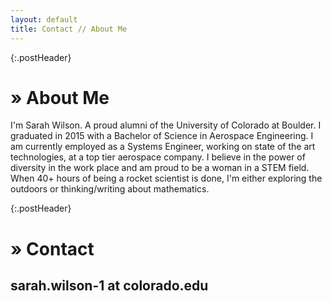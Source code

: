 ```yaml
---
layout: default
title: Contact // About Me
---
```


{:.postHeader}
# &raquo; About Me

I'm Sarah Wilson. A proud alumni of the University of Colorado at Boulder. I graduated in 2015 with a Bachelor of Science in Aerospace Engineering.
I am currently employed as a Systems Engineer, working on state of the art technologies, at a top tier aerospace company. I believe in the power of diversity in the work place and am proud to be a woman in a STEM field.
When 40+ hours of being a rocket scientist is done, I'm either exploring the outdoors or thinking/writing about mathematics. 

{:.postHeader}
# &raquo; Contact
## sarah.wilson-1 at colorado.edu
